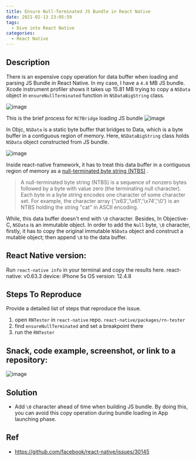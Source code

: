 ```yaml
---
title: Ensure Null-Terminated JS Bundle in React Native 
date: 2021-02-13 23:05:59
tags:
  - Dive into React Native
categories: 
  - React Native
---
```


## Description

There is an expensive copy operation for data buffer when loading and parsing JS Bundle in React Native.  In my case, I have a `4.8` MB JS bundle. Xcode instrument profiler shows it takes up 15.81 MB trying to copy a `NSData` object in  `ensureNullTerminated` function in `NSDataBigString` class.

![image](instrument-profile.png)

This is the brief process for `RCTBridge` loading JS bundle
![image](image-load.png)

In Objc, `NSData` is a static byte buffer that bridges to Data, which is a byte buffer in a contiguous region of memory. Here, `NSDataBigString` class holds `NSData` object constructed from JS bundle. 

![image](nsdata.png)

Inside react-native framework, it has to treat this data buffer in a contiguous region of memory as a [null-terminated byte string (NTBS)](https://en.cppreference.com/w/c/string/byte#:~:text=A%20null%2Dterminated%20byte%20string,(the%20terminating%20null%20character).&text=For%20example%2C%20the%20character%20array,%22cat%22%20in%20ASCII%20encoding.) . 

> A null-terminated byte string (NTBS) is a sequence of nonzero bytes followed by a byte with value zero (the terminating null character). Each byte in a byte string encodes one character of some character set. For example, the character array {'\x63','\x61','\x74','\0'} is an NTBS holding the string "cat" in ASCII encoding.

While, this data buffer doesn't end with `\0` character. Besides, In Objective-C, `NSData` is an immutable object. In order to add the `Null` byte, `\0` character, firstly, it has to copy the original immutable `NSData` object and construct a mutable object; then append `\0` to the data buffer.


## React Native version:
Run `react-native info` in your terminal and copy the results here.
react-native: v0.63.3
device: iPhone 5s 
OS version: 12.4.8 

## Steps To Reproduce
Provide a detailed list of steps that reproduce the issue.

1. open `RNTester` in `react-native` repo. `react-native/packages/rn-tester`
2. find `ensureNullTerminated`  and set a breakpoint there 
3. run the `RNTester` 

## Snack, code example, screenshot, or link to a repository:

![image](code-snippet.png)

## Solution 

- Add `\0` character ahead of time when building JS bundle. By doing this, you can avoid this copy operation during bundle loading in App launching phase. 

## Ref 

- https://github.com/facebook/react-native/issues/30145

